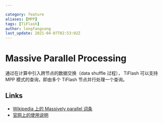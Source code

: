 ```yaml
---

category: feature
aliases: [MPP]
tags: [TiFlash]
author: longfangsong
last_update: 2021-04-07T02:53:02Z
---
```


# Massive Parallel Processing

通过在计算中引入跨节点的数据交换（data shuffle 过程）， TiFlash 可以支持 MPP 模式的查询，即由多个 TiFlash 节点并行处理一个查询。

## Links

- [Wikipedia 上的 Massively parallel 词条](https://en.wikipedia.org/wiki/Massively_parallel)
- [官网上的使用说明](https://docs.pingcap.com/zh/tidb/dev/use-tiflash#%E4%BD%BF%E7%94%A8-mpp-%E6%A8%A1%E5%BC%8F)
